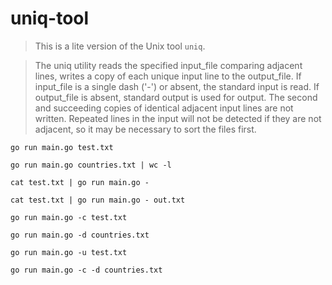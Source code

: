 # uniq-tool

> This is a lite version of the Unix tool `uniq`.

> The uniq utility reads the specified input_file comparing adjacent lines, writes a copy of each unique input line to the output_file. If input_file is a single dash ('-') or absent, the standard input is read. If output_file is absent, standard output is used for output. The second and succeeding copies of identical adjacent input lines are not written. Repeated lines in the input will not be detected if they are not adjacent, so it may be necessary to sort the files first.

`go run main.go test.txt`

`go run main.go countries.txt | wc -l`

`cat test.txt | go run main.go -`

`cat test.txt | go run main.go - out.txt`

`go run main.go -c test.txt`

`go run main.go -d countries.txt`

`go run main.go -u test.txt`

`go run main.go -c -d countries.txt`